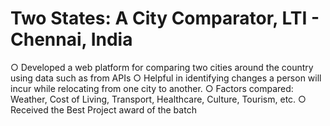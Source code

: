 # Two States: A City Comparator, LTI - Chennai, India
○ Developed a web platform for comparing two cities around the country using data such as from APIs
○ Helpful in identifying changes a person will incur while relocating from one city to another.
○ Factors compared: Weather, Cost of Living, Transport, Healthcare, Culture, Tourism, etc.
○ Received the Best Project award of the batch
